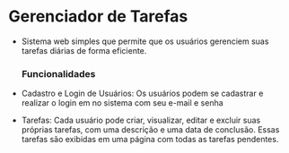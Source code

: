 # Gerenciador de Tarefas

- Sistema web simples que permite que os usuários gerenciem suas tarefas diárias de forma eficiente.

  ### Funcionalidades
- Cadastro e Login de Usuários: Os usuários podem se cadastrar e realizar o login em no sistema com seu e-mail e senha
- Tarefas: Cada usuário pode criar, visualizar, editar e excluir suas próprias tarefas, com uma descrição e uma data de conclusão. Essas tarefas são exibidas em uma página com todas as tarefas pendentes.


